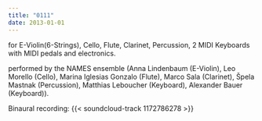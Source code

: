 ```yaml
---
title: "0111"
date: 2013-01-01
---
```


for E-Violin(6-Strings), Cello, Flute, Clarinet, Percussion, 2 MIDI Keyboards with MIDI pedals and electronics.

performed by the NAMES ensemble
(Anna Lindenbaum (E-Violin), Leo Morello (Cello), Marina Iglesias Gonzalo (Flute), Marco Sala (Clarinet), Špela Mastnak (Percussion), Matthias Leboucher (Keyboard), Alexander Bauer (Keyboard)).

Binaural recording:
{{< soundcloud-track 1172786278 >}}